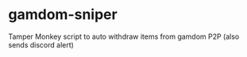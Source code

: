 # gamdom-sniper
Tamper Monkey script to auto withdraw items from gamdom P2P (also sends discord alert)
